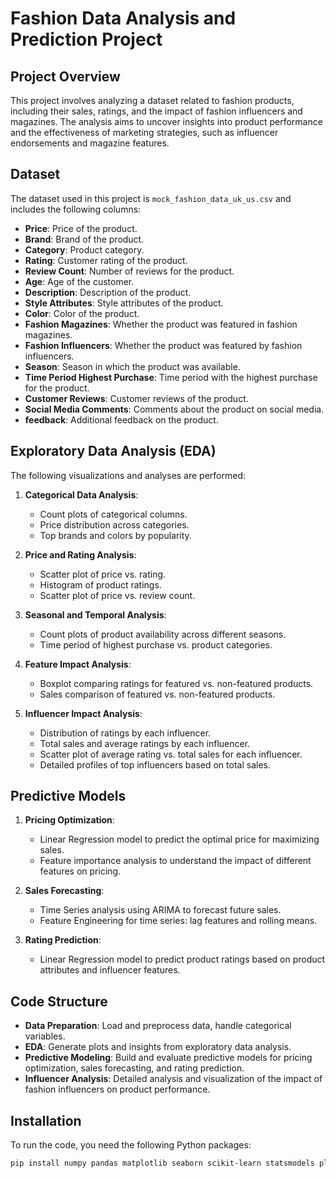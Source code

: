 # Fashion Data Analysis and Prediction Project

## Project Overview

This project involves analyzing a dataset related to fashion products, including their sales, ratings, and the impact of fashion influencers and magazines. The analysis aims to uncover insights into product performance and the effectiveness of marketing strategies, such as influencer endorsements and magazine features.

## Dataset

The dataset used in this project is `mock_fashion_data_uk_us.csv` and includes the following columns:

- **Price**: Price of the product.
- **Brand**: Brand of the product.
- **Category**: Product category.
- **Rating**: Customer rating of the product.
- **Review Count**: Number of reviews for the product.
- **Age**: Age of the customer.
- **Description**: Description of the product.
- **Style Attributes**: Style attributes of the product.
- **Color**: Color of the product.
- **Fashion Magazines**: Whether the product was featured in fashion magazines.
- **Fashion Influencers**: Whether the product was featured by fashion influencers.
- **Season**: Season in which the product was available.
- **Time Period Highest Purchase**: Time period with the highest purchase for the product.
- **Customer Reviews**: Customer reviews of the product.
- **Social Media Comments**: Comments about the product on social media.
- **feedback**: Additional feedback on the product.

## Exploratory Data Analysis (EDA)

The following visualizations and analyses are performed:

1. **Categorical Data Analysis**:
   - Count plots of categorical columns.
   - Price distribution across categories.
   - Top brands and colors by popularity.

2. **Price and Rating Analysis**:
   - Scatter plot of price vs. rating.
   - Histogram of product ratings.
   - Scatter plot of price vs. review count.

3. **Seasonal and Temporal Analysis**:
   - Count plots of product availability across different seasons.
   - Time period of highest purchase vs. product categories.

4. **Feature Impact Analysis**:
   - Boxplot comparing ratings for featured vs. non-featured products.
   - Sales comparison of featured vs. non-featured products.

5. **Influencer Impact Analysis**:
   - Distribution of ratings by each influencer.
   - Total sales and average ratings by each influencer.
   - Scatter plot of average rating vs. total sales for each influencer.
   - Detailed profiles of top influencers based on total sales.

## Predictive Models

1. **Pricing Optimization**:
   - Linear Regression model to predict the optimal price for maximizing sales.
   - Feature importance analysis to understand the impact of different features on pricing.

2. **Sales Forecasting**:
   - Time Series analysis using ARIMA to forecast future sales.
   - Feature Engineering for time series: lag features and rolling means.

3. **Rating Prediction**:
   - Linear Regression model to predict product ratings based on product attributes and influencer features.

## Code Structure

- **Data Preparation**: Load and preprocess data, handle categorical variables.
- **EDA**: Generate plots and insights from exploratory data analysis.
- **Predictive Modeling**: Build and evaluate predictive models for pricing optimization, sales forecasting, and rating prediction.
- **Influencer Analysis**: Detailed analysis and visualization of the impact of fashion influencers on product performance.

## Installation

To run the code, you need the following Python packages:

```bash
pip install numpy pandas matplotlib seaborn scikit-learn statsmodels plotly
